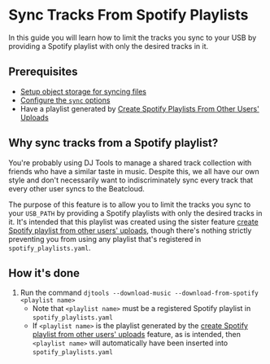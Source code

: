 # Sync Tracks From Spotify Playlists

In this guide you will learn how to limit the tracks you sync to your USB by providing a Spotify playlist with only the desired tracks in it.

## Prerequisites

* [Setup object storage for syncing files](setup_object_storage.md)
* [Configure the `sync` options](../tutorials/getting_started/configuration.md#sync-config)
* Have a playlist generated by [Create Spotify Playlists From Other Users' Uploads](spotify_playlist_from_upload.md)

## Why sync tracks from a Spotify playlist?
You're probably using DJ Tools to manage a shared track collection with friends who have a similar taste in music. Despite this, we all have our own style and don't necessarily want to indiscriminately sync every track that every other user syncs to the Beatcloud.

The purpose of this feature is to allow you to limit the tracks you sync to your `USB_PATH` by providing a Spotify playlists with only the desired tracks in it. It's intended that this playlist was created using the sister feature [create Spotify playlist from other users' uploads](spotify_playlist_from_upload.md), though there's nothing strictly preventing you from using any playlist that's registered in `spotify_playlists.yaml`.

## How it's done

1. Run the command `djtools --download-music --download-from-spotify <playlist name>`
    - Note that `<playlist name>` must be a registered Spotify playlist in `spotify_playlists.yaml`
    - If `<playlist name>` is the playlist generated by the [create Spotify playlist from other users' uploads](spotify_playlist_from_upload.md) feature, as is intended, then `<playlist name>` will automatically have been inserted into `spotify_playlists.yaml`
